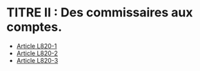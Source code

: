 # TITRE II : Des commissaires aux comptes.

- [Article L820-1](article-l820-1.md)
- [Article L820-2](article-l820-2.md)
- [Article L820-3](article-l820-3.md)

